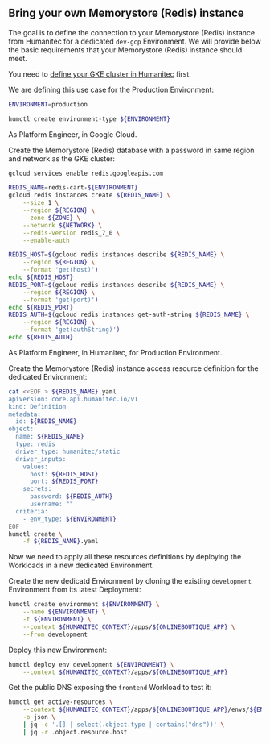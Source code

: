 ## Bring your own Memorystore (Redis) instance

The goal is to define the connection to your Memorystore (Redis) instance from Humanitec for a dedicated `dev-gcp` Environment. We will provide below the basic requirements that your Memorystore (Redis) instance should meet.

You need to [define your GKE cluster in Humanitec](byo-gke.md) first.

We are defining this use case for the Production Environment:
```bash
ENVIRONMENT=production

humctl create environment-type ${ENVIRONMENT}
```

As Platform Engineer, in Google Cloud.

Create the Memorystore (Redis) database with a password in same region and network as the GKE cluster:
```bash
gcloud services enable redis.googleapis.com

REDIS_NAME=redis-cart-${ENVIRONMENT}
gcloud redis instances create ${REDIS_NAME} \
    --size 1 \
    --region ${REGION} \
    --zone ${ZONE} \
    --network ${NETWORK} \
    --redis-version redis_7_0 \
    --enable-auth
```

```bash
REDIS_HOST=$(gcloud redis instances describe ${REDIS_NAME} \
    --region ${REGION} \
    --format 'get(host)')
echo ${REDIS_HOST}
REDIS_PORT=$(gcloud redis instances describe ${REDIS_NAME} \
    --region ${REGION} \
    --format 'get(port)')
echo ${REDIS_PORT}
REDIS_AUTH=$(gcloud redis instances get-auth-string ${REDIS_NAME} \
    --region ${REGION} \
    --format 'get(authString)')
echo ${REDIS_AUTH}
```

As Platform Engineer, in Humanitec, for Production Environment.

Create the Memorystore (Redis) instance access resource definition for the dedicated Environment:
```bash
cat <<EOF > ${REDIS_NAME}.yaml
apiVersion: core.api.humanitec.io/v1
kind: Definition
metadata:
  id: ${REDIS_NAME}
object:
  name: ${REDIS_NAME}
  type: redis
  driver_type: humanitec/static
  driver_inputs:
    values:
      host: ${REDIS_HOST}
      port: ${REDIS_PORT}
    secrets:
      password: ${REDIS_AUTH}
      username: ""
  criteria:
    - env_type: ${ENVIRONMENT}
EOF
humctl create \
    -f ${REDIS_NAME}.yaml
```

Now we need to apply all these resources definitions by deploying the Workloads in a new dedicated Environment.

Create the new dedicatd Environment by cloning the existing `development` Environment from its latest Deployment:
```bash
humctl create environment ${ENVIRONMENT} \
    --name ${ENVIRONMENT} \
    -t ${ENVIRONMENT} \
    --context ${HUMANITEC_CONTEXT}/apps/${ONLINEBOUTIQUE_APP} \
    --from development
```

Deploy this new Environment:
```bash
humctl deploy env development ${ENVIRONMENT} \
    --context ${HUMANITEC_CONTEXT}/apps/${ONLINEBOUTIQUE_APP}
```

Get the public DNS exposing the `frontend` Workload to test it:
```bash
humctl get active-resources \
	--context ${HUMANITEC_CONTEXT}/apps/${ONLINEBOUTIQUE_APP}/envs/${ENVIRONMENT} \
	-o json \
	| jq -c '.[] | select(.object.type | contains("dns"))' \
	| jq -r .object.resource.host
```
